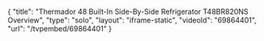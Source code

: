 {
    "title": "Thermador 48 Built-In Side-By-Side Refrigerator T48BR820NS Overview",
    "type": "solo",
    "layout": "iframe-static",
    "videoId": "69864401",
    "url": "\/tvpembed\/69864401"
}